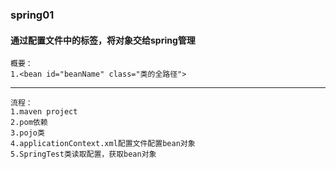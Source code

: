 ### spring01
#### 通过配置文件中的<bean>标签，将对象交给spring管理
```
概要：
1.<bean id="beanName" class="类的全路径">
```
---
```
流程：
1.maven project
2.pom依赖
3.pojo类
4.applicationContext.xml配置文件配置bean对象
5.SpringTest类读取配置，获取bean对象
```